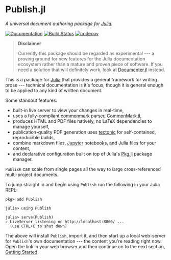 # Publish.jl

*A universal document authoring package for [Julia][julia].*

<!--written as raw html to avoid including these in the generated PDFs-->
<a href="https://michaelhatherly.github.io/Publish.jl/0.1.0/"><img src="https://img.shields.io/badge/docs-0.1.0-blue.svg" alt="Documentation" /></a>
<a href="https://travis-ci.org/MichaelHatherly/Publish.jl"><img src="https://travis-ci.org/MichaelHatherly/Publish.jl.svg?branch=master" alt="Build Status" /></a>
<a href="https://codecov.io/gh/MichaelHatherly/Publish.jl"><img src="https://codecov.io/gh/MichaelHatherly/Publish.jl/branch/master/graph/badge.svg" alt="codecov" /></a>

> **Disclaimer**
>
> Currently this package should be regarded as experimental --- a proving
> ground for new features for the Julia documentation ecosystem rather than
> a mature and proven piece of software. If you need a solution that will
> definitely work, look at [Documenter.jl][] instead.

[documenter.jl]: https://juliadocs.github.io/Documenter.jl/stable/

This is a package for [Julia][] that provides a general framework for writing
prose --- technical documentation is it's focus, though it is general enough to
be applied to any kind of written document.

Some standout features:

  - built-in live server to view your changes in real-time,
  - uses a fully-compliant [commonmark][] parser, [CommonMark.jl][],
  - produces HTML and PDF files natively, no LaTeX dependencies to manage yourself,
  - publication-quality PDF generation uses [tectonic][] for self-contained, reproducible builds,
  - combine markdown files, [Jupyter][] notebooks, and Julia files for your content,
  - and declarative configuration built on top of Julia's [Pkg.jl][] package manager.

`Publish` can scale from single pages all the way to large cross-referenced
multi-project documents.

To jump straight in and begin using `Publish` run the following in your Julia REPL:

```julia-repl
pkg> add Publish

julia> using Publish

julia> serve(Publish)
✓ LiveServer listening on http://localhost:8000/ ...
  (use CTRL+C to shut down)
```

The above will install `Publish`, import it, and then start up a local
web-server for `Publish`'s own documentation --- the content you're reading
right now. Open the link in your web browser and then continue on to the next
section, [Getting Started](docs/getting_started.md).

[commonmark]: https://commonmark.org/
[CommonMark.jl]: https://www.github.com/MichaelHatherly/CommonMark.jl
[Julia]: https://www.julialang.org
[Jupyter]: https://jupyter.org/
[tectonic]: https://tectonic-typesetting.github.io/en-US/
[pkg.jl]: https://julialang.github.io/Pkg.jl
